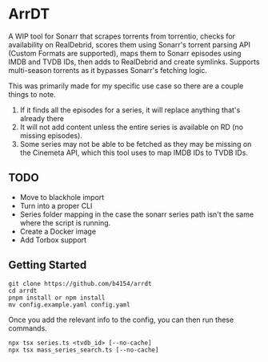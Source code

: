 # ArrDT
A WIP tool for Sonarr that scrapes torrents from torrentio, checks for availability on RealDebrid, scores them using Sonarr's torrent parsing API (Custom Formats are supported), maps them to Sonarr episodes using IMDB and TVDB IDs, then adds to RealDebrid and create symlinks. Supports multi-season torrents as it bypasses Sonarr's fetching logic.

This was primarily made for my specific use case so there are a couple things to note.
1. If it finds all the episodes for a series, it will replace anything that's already there
2. It will not add content unless the entire series is available on RD (no missing episodes).
3. Some series may not be able to be fetched as they may be missing on the Cinemeta API, which this tool uses to map IMDB IDs to TVDB IDs.

## TODO
* Move to blackhole import
* Turn into a proper CLI
* Series folder mapping in the case the sonarr series path isn't the same where the script is running.
* Create a Docker image
* Add Torbox support

## Getting Started
```
git clone https://github.com/b4154/arrdt
cd arrdt
pnpm install or npm install
mv config.example.yaml config.yaml
```

Once you add the relevant info to the config, you can then run these commands.

```
npx tsx series.ts <tvdb_id> [--no-cache]
npx tsx mass_series_search.ts [--no-cache]
```